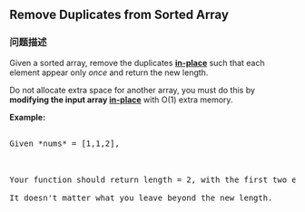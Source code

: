 ## Remove Duplicates from Sorted Array  
### 问题描述

Given a sorted array, remove the duplicates [**in-place**](https://en.wikipedia.org/wiki/In-place_algorithm) such that each element appear only *once* and return the new length.

Do not allocate extra space for another array, you must do this by **modifying the input array [in-place](https://en.wikipedia.org/wiki/In-place_algorithm)** with O(1) extra memory.


**Example:**
<pre>
Given *nums* = [1,1,2],

Your function should return length = 2, with the first two elements of *nums* being 1 and 2 respectively.
It doesn't matter what you leave beyond the new length.
</pre>

